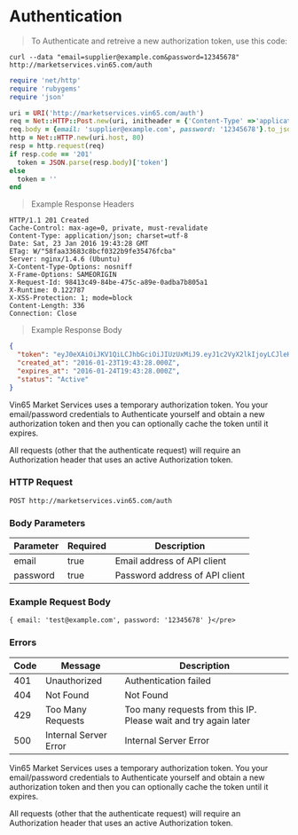 # Authentication
> To Authenticate and retreive a new authorization token, use this code:

```shell
curl --data "email=supplier@example.com&password=12345678" http://marketservices.vin65.com/auth
```
```ruby
require 'net/http'
require 'rubygems'
require 'json'

uri = URI('http://marketservices.vin65.com/auth')
req = Net::HTTP::Post.new(uri, initheader = {'Content-Type' =>'application/json'})
req.body = {email: 'supplier@example.com', password: '12345678'}.to_json
http = Net::HTTP.new(uri.host, 80)
resp = http.request(req)
if resp.code == '201'
  token = JSON.parse(resp.body)['token']
else
  token = ''
end
```

> Example Response Headers

```headers
HTTP/1.1 201 Created
Cache-Control: max-age=0, private, must-revalidate
Content-Type: application/json; charset=utf-8
Date: Sat, 23 Jan 2016 19:43:28 GMT
ETag: W/"58faa33683c8bcf0322b9fe35476fcba"
Server: nginx/1.4.6 (Ubuntu)
X-Content-Type-Options: nosniff
X-Frame-Options: SAMEORIGIN
X-Request-Id: 98413c49-84be-475c-a89e-0adba7b805a1
X-Runtime: 0.122787
X-XSS-Protection: 1; mode=block
Content-Length: 336
Connection: Close
```

> Example Response Body

```json
{
  "token": "eyJ0eXAiOiJKV1QiLCJhbGciOiJIUzUxMiJ9.eyJ1c2VyX2lkIjoyLCJleHAiOjE0NTM2NjQ2MDgsInV1aWQiOiJiMTUwMThkZi0zNDkzLTQ3YjQtODg3Yi1jNDYzZDc5NjhiOTEifQ.EdpkOXvNmCn_bD73FRtuPpLH0OieW7aUKMgjg3prXG4N3xoemaD2IrRw7GMYRb7QOuzD6Y-vbtZQ26Sz-gJnQQ",
  "created_at": "2016-01-23T19:43:28.000Z",
  "expires_at": "2016-01-24T19:43:28.000Z",
  "status": "Active"
}
```

Vin65 Market Services uses a temporary authorization token. You your email/password credentials to Authenticate yourself and obtain a new authorization token and then you can optionally cache the token until it expires.

All requests (other that the authenticate request) will require an Authorization header that uses an active Authorization token.

### HTTP Request

`POST http://marketservices.vin65.com/auth`

### Body Parameters

Parameter | Required  | Description
--------- | --------- | -----------
email     | true      | Email address of API client
password  | true      | Password address of API client

### Example Request Body
`{ email: 'test@example.com', password: '12345678' }</pre>`

### Errors
Code | Message               | Description
---- | --------------------- | -----------
401  | Unauthorized          | Authentication failed
404  | Not Found             | Not Found
429  | Too Many Requests     | Too many requests from this IP. Please wait and try again later
500  | Internal Server Error | Internal Server Error


Vin65 Market Services uses a temporary authorization token. You your email/password credentials to Authenticate yourself and obtain a new authorization token and then you can optionally cache the token until it expires.

All requests (other that the authenticate request) will require an Authorization header that uses an active Authorization token.
